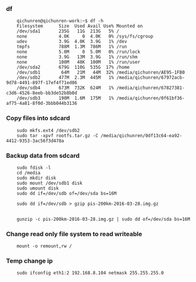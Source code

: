 
### df

		qichunren@qichunren-work:~$ df -h
		Filesystem      Size  Used Avail Use% Mounted on
		/dev/sda1       235G   11G  213G   5% /
		none            4.0K     0  4.0K   0% /sys/fs/cgroup
		udev            3.9G  4.0K  3.9G   1% /dev
		tmpfs           788M  1.3M  786M   1% /run
		none            5.0M     0  5.0M   0% /run/lock
		none            3.9G   13M  3.9G   1% /run/shm
		none            100M   48K  100M   1% /run/user
		/dev/sda2       679G  110G  535G  17% /home
		/dev/sdb1        64M   21M   44M  32% /media/qichunren/AE95-1FB0
		/dev/sdb2       477M  2.3M  445M   1% /media/qichunren/67972acb-9d78-4491-897f-17ef4f71ed06
		/dev/sdb4       673M  732K  624M   1% /media/qichunren/67827381-c3d6-4526-8eeb-bb3de52b8b0d
		/dev/sdb3       190M  1.6M  175M   1% /media/qichunren/0f61bf36-af75-4a81-8f0d-3bbb044b3136

### Copy files into sdcard

		sudo mkfs.ext4 /dev/sdb2
		sudo tar -xpvf rootfs.tar.gz -C /media/qichunren/0df13c64-ea92-4412-9353-3ac56f3d478a


### Backup data from sdcard


		sudo fdisk -l
		cd /media
		sudo mkdir disk
		sudo mount /dev/sdb1 disk
		sudo umount disk
		sudo dd if=/dev/sdb of=/dev/sda bs=16M

		sudo dd if=/dev/sdb > gzip pis-200km-2016-03-28.img.gz


		gunzip -c pis-200km-2016-03-28.img.gz | sudo dd of=/dev/sda bs=16M		


### Change read only file system to read writeable

		mount -o remount,rw /		


### Temp change ip

		sudo ifconfig eth1:2 192.168.8.104 netmask 255.255.255.0 		